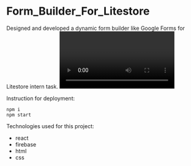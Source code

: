# Form_Builder_For_Litestore
Designed and developed a dynamic form builder like Google Forms for Litestore intern task.
<video>
<video width="320" height="240" controls>
  <source src="./Test Video.mkv" type="video/mkv">
</video>

 Instruction for deployment:
 
    npm i 
    npm start
    
 Technologies used for this project:
 - react
 - firebase
 - html
 - css
 
